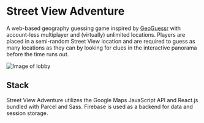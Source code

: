 # Street View Adventure
A web-based geography guessing game inspired by [GeoGuessr](https://www.geoguessr.com/) with account-less multiplayer and (virtually) unlimited locations. Players are placed in a semi-random Street View location and are required to guess as many locations as they can by looking for clues in the interactive panorama before the time runs out.

![Image of lobby](https://i.ibb.co/t3pCbsF/Screen-Shot-2020-05-31-at-14-19-57.png)

## Stack
Street View Adventure utilizes the Google Maps JavaScript API and React.js bundled with Parcel and Sass. Firebase is used as a backend for data and session storage.
